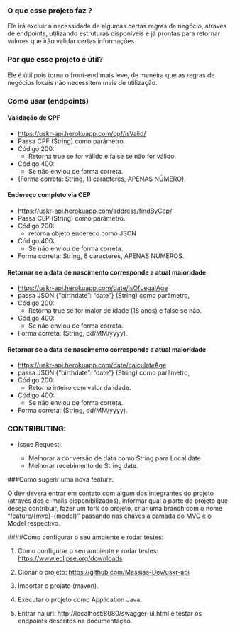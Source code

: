 ### O que esse projeto faz ?
Ele irá excluir a necessidade de algumas certas regras de negócio, através de endpoints, utilizando estruturas disponíveis e já prontas para retornar valores que irão validar certas informações. 

### Por que esse projeto é útil?
Ele é útil pois torna o front-end mais leve, de maneira que as regras de negócios locais não necessitem mais de utilização. 

### Como usar (endpoints)

#### Validação de CPF

- https://uskr-api.herokuapp.com/cpf/isValid/
- Passa CPF (String) como parâmetro.
- Código 200:
  - Retorna true se for válido e false se não for válido.
- Código 400: 
  - Se não enviou de forma correta.
- (Forma correta: String, 11 caracteres, APENAS NÚMERO).

     
#### Endereço completo via CEP

- https://uskr-api.herokuapp.com/address/findByCep/
- Passa CEP (String) como parâmetro.
- Código 200:
  - retorna objeto endereco como JSON
- Código 400: 
  - Se não enviou de forma correta.
- Forma correta: String, 8 caracteres, APENAS NÚMEROS.


#### Retornar se a data de nascimento corresponde a atual maioridade

- https://uskr-api.herokuapp.com/date/isOfLegalAge
- passa JSON {“birthdate”: “date”} (String) como parâmetro,
- Código 200: 
  -  Retorna true se for maior de idade (18 anos) e false se não.
- Código 400: 
  - Se não enviou de forma correta.
- Forma correta: (String, dd/MM/yyyy).


#### Retornar se a data de nascimento corresponde a atual maioridade

- https://uskr-api.herokuapp.com/date/calculateAge
- passa JSON {“birthdate”: “date”} (String) como parâmetro,
- Código 200: 
  -  Retorna inteiro com valor da idade.
- Código 400: 
  - Se não enviou de forma correta.
- Forma correta: (String, dd/MM/yyyy).

### CONTRIBUTING:

+ Issue Request:

    * Melhorar a conversão de data como String para Local date.
    * Melhorar recebimento de String date.

###Como sugerir uma nova feature:

O dev deverá entrar em contato com algum dos integrantes do projeto (através dos e-mails disponibilizados), informar qual a parte do projeto que deseja contribuir, fazer um fork do projeto, criar uma branch com o nome “feature/{mvc}-{model}” passando nas chaves a camada do MVC e o Model respectivo.

####Como configurar o seu ambiente e rodar testes:

                
1. Como configurar o seu ambiente e rodar testes: 
https://www.eclipse.org/downloads

2. Clonar o projeto:
https://github.com/Messias-Dev/uskr-api

3.  Importar o projeto (maven).

4. Executar o projeto como Application Java.

5. Entrar na url:
http://localhost:8080/swagger-ui.html e testar os endpoints descritos na documentação. 

